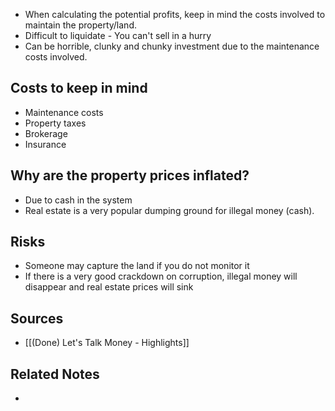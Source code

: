 - When calculating the potential profits, keep in mind the costs involved to maintain the property/land.
- Difficult to liquidate - You can't sell in a hurry
- Can be horrible, clunky and chunky investment due to the maintenance costs involved.

## Costs to keep in mind
- Maintenance costs
- Property taxes
- Brokerage
- Insurance

## Why are the property prices inflated?
- Due to cash in the system
- Real estate is a very popular dumping ground for illegal money (cash).

## Risks
- Someone may capture the land if you do not monitor it
- If there is a very good crackdown on corruption, illegal money will disappear and real estate prices will sink

## Sources
- [[(Done) Let's Talk Money - Highlights]]

## Related Notes
- 